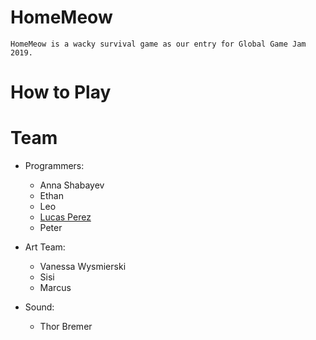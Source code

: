 # HomeMeow
    HomeMeow is a wacky survival game as our entry for Global Game Jam 2019.

# How to Play

# Team
- Programmers:
    - Anna Shabayev
    - Ethan
    - Leo
    - [Lucas Perez](github.com/donatelucas)
    - Peter

- Art Team:
    - Vanessa Wysmierski
    - Sisi
    - Marcus

- Sound:
    - Thor Bremer 
